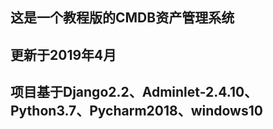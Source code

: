 ## 这是一个教程版的CMDB资产管理系统
## 更新于2019年4月
## 项目基于**Django2.2**、**Adminlet-2.4.10**、Python3.7、Pycharm2018、windows10
